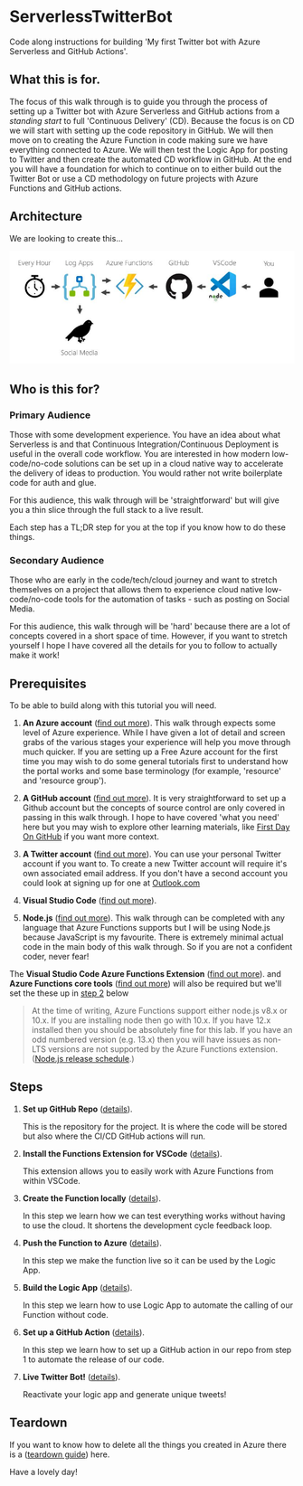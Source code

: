 # ServerlessTwitterBot
Code along instructions for building 'My first Twitter bot with Azure Serverless and GitHub Actions'.

## What this is for.
The focus of this walk through is to guide you through the process of setting up a Twitter bot with Azure Serverless and GitHub actions from a _standing start_ to full 'Continuous Delivery' (CD). Because the focus is on CD we will start with setting up the code repository in GitHub. We will then move on to creating the Azure Function in code making sure we have everything connected to Azure. We will then test the Logic App for posting to Twitter and then create the automated CD workflow in GitHub. At the end you will have a foundation for which to continue on to either build out the Twitter Bot or use a CD methodology on future projects with Azure Functions and GitHub actions.  

## Architecture

We are looking to create this...

![architecture diagram](architecture.JPG)

## Who is this for?

### Primary Audience
Those with some development experience. You have an idea about what Serverless is and that Continuous Integration/Continuous Deployment is useful in the overall code workflow. You are interested in how modern low-code/no-code solutions can be set up in a cloud native way to accelerate the delivery of ideas to production. You would rather not write boilerplate code for auth and glue.

For this audience, this walk through will be 'straightforward' but will give you a thin slice through the full stack to a live result.

Each step has a TL;DR step for you at the top if you know how to do these things.

### Secondary Audience
Those who are early in the code/tech/cloud journey and want to stretch themselves on a project that allows them to experience cloud native low-code/no-code tools for the automation of tasks - such as posting on Social Media.

For this audience, this walk through will be 'hard' because there are a lot of concepts covered in a short space of time. However, if you want to stretch yourself I hope I have covered all the details for you to follow to actually make it work!

## Prerequisites

To be able to build along with this tutorial you will need.

1. **An Azure account** ([find out more](https://azure.microsoft.com/)). This walk through expects some level of Azure experience. While I have given a lot of detail and screen grabs of the various stages your experience will help you move through much quicker. If you are setting up a Free Azure account for the first time you may wish to do some general tutorials first to understand how the portal works and some base terminology (for example, 'resource' and 'resource group').

2. **A GitHub account** ([find out more](https://github.com/)). It is very straightforward to set up a Github account but the concepts of source control are only covered in passing in this walk through. I hope to have covered 'what you need' here but you may wish to explore other learning materials, like [First Day On GitHub](https://lab.github.com/githubtraining/paths/first-day-on-github) if you want more context.

3. **A Twitter account** ([find out more](https://twitter.com)). You can use your personal Twitter account if you want to. To create a new Twitter account will require it's own associated email address. If you don't have a second account you could look at signing up for one at [Outlook.com](https://outlook.com/)
   
4. **Visual Studio Code** ([find out more](https://code.visualstudio.com/)).

5. **Node.js** ([find out more](https://nodejs.org/)). This walk through can be completed with any language that Azure Functions supports but I will be using Node.js because JavaScript is my favourite. There is extremely minimal actual code in the main body of this walk through. So if you are not a confident coder, never fear!

The **Visual Studio Code Azure Functions Extension** ([find out more](https://marketplace.visualstudio.com/items?itemName=ms-azuretools.vscode-azurefunctions)).
 and **Azure Functions core tools** ([find out more](https://docs.microsoft.com/en-us/azure/azure-functions/functions-run-local)) will also be required but we'll set the these up in [step 2](STEP2.md) below

> At the time of writing, Azure Functions support either node.js v8.x or 10.x.  If you are installing node then go with 10.x. If you have 12.x installed then you should be absolutely fine for this lab. If you have an odd numbered version (e.g. 13.x) then you will have issues as non-LTS versions are not supported by the Azure Functions extension. ([Node.js release schedule](https://github.com/nodejs/Release).)

## Steps

1. **Set up GitHub Repo** ([details](STEP1.md)).

    This is the repository for the project. It is where the code will be stored but also where the CI/CD GitHub actions will run.

2. **Install the Functions Extension for VSCode** ([details](STEP2.md)).

    This extension allows you to easily work with Azure Functions from within VSCode.

3. **Create the Function locally** ([details](STEP3.md)). 

    In this step we learn how we can test everything works without having to use the cloud. It shortens the development cycle feedback loop.

4. **Push the Function to Azure** ([details](STEP4.md)).

    In this step we make the function live so it can be used by the Logic App.

5. **Build the Logic App** ([details](STEP5.md)).

    In this step we learn how to use Logic App to automate the calling of our Function without code.

6. **Set up a GitHub Action** ([details](STEP6.md)).

    In this step we learn how to set up a GitHub action in our repo from step 1 to automate the release of our code.

7. **Live Twitter Bot!** ([details](STEP7.md)).

    Reactivate your logic app and generate unique tweets!

## Teardown

If you want to know how to delete all the things you created in Azure there is a  ([teardown guide](Teardown.md)) here.

Have a lovely day! 